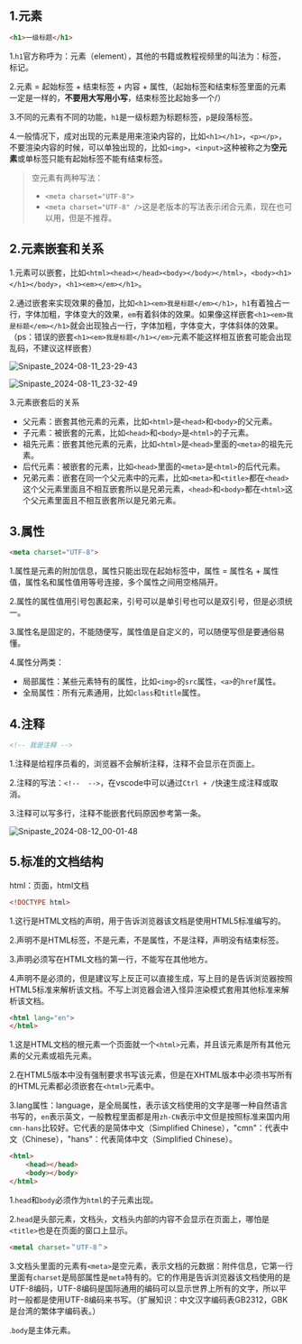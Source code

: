 ## 1.元素

```html
<h1>一级标题</h1>
```

1.`h1`官方称呼为：元素（element），其他的书籍或教程视频里的叫法为：标签，标记。

2.元素 = 起始标签 + 结束标签 + 内容 + 属性,（起始标签和结束标签里面的元素一定是一样的，**不要用大写用小写**，结束标签比起始多一个/）

3.不同的元素有不同的功能，`h1`是一级标题为标题标签，`p`是段落标签。

4.一般情况下，成对出现的元素是用来渲染内容的，比如`<h1></h1>`，`<p></p>`，不要渲染内容的时候，可以单独出现的，比如`<img>`，`<input>`这种被称之为**空元素**或单标签只能有起始标签不能有结束标签。

> 空元素有两种写法：
> - `<meta charset="UTF-8">`
> - `<meta charset="UTF-8" />`这是老版本的写法表示闭合元素，现在也可以用，但是不推荐。

## 2.元素嵌套和关系

1.元素可以嵌套，比如`<html><head></head><body></body></html>`，`<body><h1></h1></body>`，`<h1><em></em></h1>`。

2.通过嵌套来实现效果的叠加，比如`<h1><em>我是标题</em></h1>`，`h1`有着独占一行，字体加粗，字体变大的效果，`em`有着斜体的效果。如果像这样嵌套`<h1><em>我是标题</em></h1>`就会出现独占一行，字体加粗，字体变大，字体斜体的效果。（ps：错误的嵌套`<h1><em>我是标题</h1></em>`元素不能这样相互嵌套可能会出现乱码，不建议这样嵌套）

![Snipaste_2024-08-11_23-29-43](https://cdn.jsdelivr.net/gh/Chair-lin/tuchuang/img/Snipaste_2024-08-11_23-29-43.png)

![Snipaste_2024-08-11_23-32-49](https://cdn.jsdelivr.net/gh/Chair-lin/tuchuang/img/Snipaste_2024-08-11_23-32-49.png)

3.元素嵌套后的关系

- 父元素：嵌套其他元素的元素，比如`<html>`是`<head>`和`<body>`的父元素。
- 子元素：被嵌套的元素，比如`<head>`和`<body>`是`<html>`的子元素。
- 祖先元素：嵌套其他元素的元素，比如`<html>`是`<head>`里面的`<meta>`的祖先元素。
- 后代元素：被嵌套的元素，比如`<head>`里面的`<meta>`是`<html>`的后代元素。
- 兄弟元素：嵌套在同一个父元素中的元素，比如`<meta>`和`<title>`都在`<head>`这个父元素里面且不相互嵌套所以是兄弟元素，`<head>`和`<body>`都在`<html>`这个父元素里面且不相互嵌套所以是兄弟元素。

## 3.属性

```html
<meta charset="UTF-8">
```
1.属性是元素的附加信息，属性只能出现在起始标签中，属性 = 属性名 + 属性值，属性名和属性值用等号连接，多个属性之间用空格隔开。

2.属性的属性值用引号包裹起来，引号可以是单引号也可以是双引号，但是必须统一。

3.属性名是固定的，不能随便写，属性值是自定义的，可以随便写但是要通俗易懂。

4.属性分两类：

- 局部属性：某些元素特有的属性，比如`<img>`的`src`属性，`<a>`的`href`属性。
- 全局属性：所有元素通用，比如`class`和`title`属性。

## 4.注释

```html
<!-- 我是注释 -->
```

1.注释是给程序员看的，浏览器不会解析注释，注释不会显示在页面上。

2.注释的写法：`<!--  -->`，在vscode中可以通过`Ctrl + /`快速生成注释或取消。

3.注释可以写多行，注释不能嵌套代码原因参考第一条。

![Snipaste_2024-08-12_00-01-48](https://cdn.jsdelivr.net/gh/Chair-lin/tuchuang/img/Snipaste_2024-08-12_00-01-48.png)

## 5.标准的文档结构

html：页面，html文档

```html
<!DOCTYPE html>
```

1.这行是HTML文档的声明，用于告诉浏览器该文档是使用HTML5标准编写的。

2.声明不是HTML标签，不是元素，不是属性，不是注释，声明没有结束标签。

3.声明必须写在HTML文档的第一行，不能写在其他地方。

4.声明不是必须的，但是建议写上反正可以直接生成，写上目的是告诉浏览器按照HTML5标准来解析该文档。不写上浏览器会进入怪异渲染模式套用其他标准来解析该文档。

```html
<html lang="en">
</html>
```

1.这是HTML文档的根元素一个页面就一个`<html>`元素，并且该元素是所有其他元素的父元素或祖先元素。

2.在HTML5版本中没有强制要求书写该元素，但是在XHTML版本中必须书写所有的HTML元素都必须嵌套在`<html>`元素中。

3.lang属性：language，是全局属性，表示该文档使用的文字是哪一种自然语言书写的，`en`表示英文，一般教程里面都是用`zh-CN`表示中文但是按照标准来国内用`cmn-hans`比较好。它代表的是简体中文（Simplified Chinese），"cmn"：代表中文（Chinese），"hans"：代表简体中文（Simplified Chinese）。

```html
<html>
    <head></head>
    <body></body>
</html>
```
1.`head`和`body`必须作为`html`的子元素出现。

2.`head`是头部元素，文档头，文档头内部的内容不会显示在页面上，哪怕是`<title>`也是在页面的窗口上显示。
```HTML
<metal charset=＂UTF-8＂>
```
3.文档头里面的元素有`<meta>`是空元素，表示文档的元数据：附件信息，它第一行里面有`charset`是局部属性是`meta`特有的。它的作用是告诉浏览器该文档使用的是UTF-8编码，UTF-8编码是国际通用的编码可以显示世界上所有的文字，所以平时一般都是使用UTF-8编码来书写。（扩展知识：中文汉字编码表GB2312，GBK是台湾的繁体字编码表。）

.`body`是主体元素。